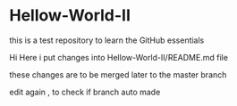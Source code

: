 # Hellow-World-II
this is a test repository to learn the GitHub essentials



Hi
Here i put changes into Hellow-World-II/README.md file

these changes are to be merged later to the master branch


edit again , to check if branch auto made

